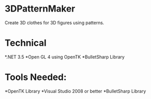 # 3DPatternMaker
Create 3D clothes for 3D figures using patterns.

# Technical
 *.NET 3.5
 *Open GL 4 using OpenTK
 *BulletSharp Library
 
# Tools Needed:
 *OpenTK Library
 *Visual Studio 2008 or better
 *BulletSharp Library
